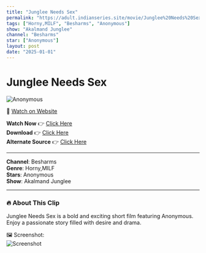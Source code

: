 ```yaml
---
title: "Junglee Needs Sex"
permalink: "https://adult.indianseries.site/movie/Junglee%20Needs%20Sex"
tags: ["Horny,MILF", "Besharms", "Anonymous"]
show: "Akalmand Junglee"
channel: "Besharms"
star: ["Anonymous"]
layout: post
date: "2025-01-01"
---
```


# Junglee Needs Sex

![Anonymous](https://shorts.desisins.com/wp-content/uploads/2024/07/Junglee-Besharms-DesiSins.com_.jpg)

🔗 [Watch on Website](https://adult.indianseries.site/movie/Junglee%20Needs%20Sex)

**Watch Now** 👉 [Click Here](https://adult.indianseries.site/movie/Junglee%20Needs%20Sex)  
**Download** 👉 [Click Here](https://adult.indianseries.site/movie/Junglee%20Needs%20Sex)  
**Alternate Source** 👉 [Click Here](https://adult.indianseries.site/movie/Junglee%20Needs%20Sex)

---

**Channel**: Besharms  
**Genre**: Horny,MILF  
**Stars**: Anonymous  
**Show**: Akalmand Junglee

---

### 🔥 About This Clip

Junglee Needs Sex is a bold and exciting short film featuring Anonymous. Enjoy a passionate story filled with desire and drama.
 
🖼️ Screenshot:  
![Screenshot](https://shorts.desisins.com/wp-content/uploads/2024/07/Junglee-Besharms-DesiSins.com_.jpg)

